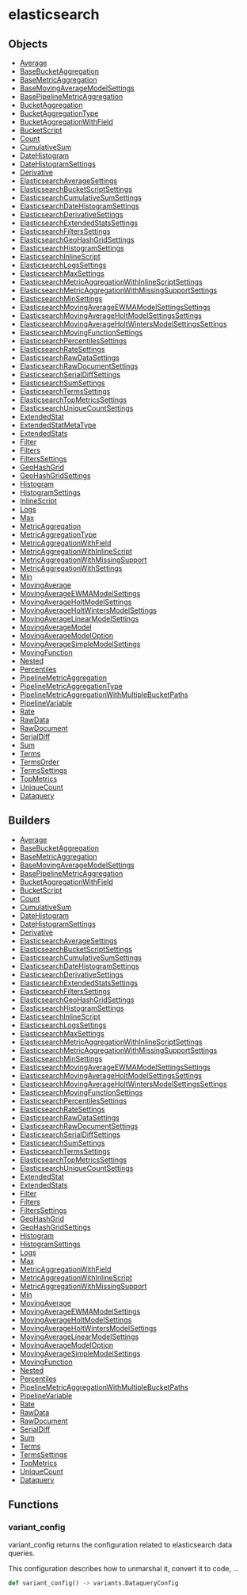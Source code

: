 # <span class="badge package-variant-dataquery"></span> elasticsearch

## Objects

 * <span class="badge object-type-class"></span> [Average](./object-Average.md)
 * <span class="badge object-type-class"></span> [BaseBucketAggregation](./object-BaseBucketAggregation.md)
 * <span class="badge object-type-class"></span> [BaseMetricAggregation](./object-BaseMetricAggregation.md)
 * <span class="badge object-type-class"></span> [BaseMovingAverageModelSettings](./object-BaseMovingAverageModelSettings.md)
 * <span class="badge object-type-class"></span> [BasePipelineMetricAggregation](./object-BasePipelineMetricAggregation.md)
 * <span class="badge object-type-disjunction"></span> [BucketAggregation](./object-BucketAggregation.md)
 * <span class="badge object-type-enum"></span> [BucketAggregationType](./object-BucketAggregationType.md)
 * <span class="badge object-type-class"></span> [BucketAggregationWithField](./object-BucketAggregationWithField.md)
 * <span class="badge object-type-class"></span> [BucketScript](./object-BucketScript.md)
 * <span class="badge object-type-class"></span> [Count](./object-Count.md)
 * <span class="badge object-type-class"></span> [CumulativeSum](./object-CumulativeSum.md)
 * <span class="badge object-type-class"></span> [DateHistogram](./object-DateHistogram.md)
 * <span class="badge object-type-class"></span> [DateHistogramSettings](./object-DateHistogramSettings.md)
 * <span class="badge object-type-class"></span> [Derivative](./object-Derivative.md)
 * <span class="badge object-type-class"></span> [ElasticsearchAverageSettings](./object-ElasticsearchAverageSettings.md)
 * <span class="badge object-type-class"></span> [ElasticsearchBucketScriptSettings](./object-ElasticsearchBucketScriptSettings.md)
 * <span class="badge object-type-class"></span> [ElasticsearchCumulativeSumSettings](./object-ElasticsearchCumulativeSumSettings.md)
 * <span class="badge object-type-class"></span> [ElasticsearchDateHistogramSettings](./object-ElasticsearchDateHistogramSettings.md)
 * <span class="badge object-type-class"></span> [ElasticsearchDerivativeSettings](./object-ElasticsearchDerivativeSettings.md)
 * <span class="badge object-type-class"></span> [ElasticsearchExtendedStatsSettings](./object-ElasticsearchExtendedStatsSettings.md)
 * <span class="badge object-type-class"></span> [ElasticsearchFiltersSettings](./object-ElasticsearchFiltersSettings.md)
 * <span class="badge object-type-class"></span> [ElasticsearchGeoHashGridSettings](./object-ElasticsearchGeoHashGridSettings.md)
 * <span class="badge object-type-class"></span> [ElasticsearchHistogramSettings](./object-ElasticsearchHistogramSettings.md)
 * <span class="badge object-type-class"></span> [ElasticsearchInlineScript](./object-ElasticsearchInlineScript.md)
 * <span class="badge object-type-class"></span> [ElasticsearchLogsSettings](./object-ElasticsearchLogsSettings.md)
 * <span class="badge object-type-class"></span> [ElasticsearchMaxSettings](./object-ElasticsearchMaxSettings.md)
 * <span class="badge object-type-class"></span> [ElasticsearchMetricAggregationWithInlineScriptSettings](./object-ElasticsearchMetricAggregationWithInlineScriptSettings.md)
 * <span class="badge object-type-class"></span> [ElasticsearchMetricAggregationWithMissingSupportSettings](./object-ElasticsearchMetricAggregationWithMissingSupportSettings.md)
 * <span class="badge object-type-class"></span> [ElasticsearchMinSettings](./object-ElasticsearchMinSettings.md)
 * <span class="badge object-type-class"></span> [ElasticsearchMovingAverageEWMAModelSettingsSettings](./object-ElasticsearchMovingAverageEWMAModelSettingsSettings.md)
 * <span class="badge object-type-class"></span> [ElasticsearchMovingAverageHoltModelSettingsSettings](./object-ElasticsearchMovingAverageHoltModelSettingsSettings.md)
 * <span class="badge object-type-class"></span> [ElasticsearchMovingAverageHoltWintersModelSettingsSettings](./object-ElasticsearchMovingAverageHoltWintersModelSettingsSettings.md)
 * <span class="badge object-type-class"></span> [ElasticsearchMovingFunctionSettings](./object-ElasticsearchMovingFunctionSettings.md)
 * <span class="badge object-type-class"></span> [ElasticsearchPercentilesSettings](./object-ElasticsearchPercentilesSettings.md)
 * <span class="badge object-type-class"></span> [ElasticsearchRateSettings](./object-ElasticsearchRateSettings.md)
 * <span class="badge object-type-class"></span> [ElasticsearchRawDataSettings](./object-ElasticsearchRawDataSettings.md)
 * <span class="badge object-type-class"></span> [ElasticsearchRawDocumentSettings](./object-ElasticsearchRawDocumentSettings.md)
 * <span class="badge object-type-class"></span> [ElasticsearchSerialDiffSettings](./object-ElasticsearchSerialDiffSettings.md)
 * <span class="badge object-type-class"></span> [ElasticsearchSumSettings](./object-ElasticsearchSumSettings.md)
 * <span class="badge object-type-class"></span> [ElasticsearchTermsSettings](./object-ElasticsearchTermsSettings.md)
 * <span class="badge object-type-class"></span> [ElasticsearchTopMetricsSettings](./object-ElasticsearchTopMetricsSettings.md)
 * <span class="badge object-type-class"></span> [ElasticsearchUniqueCountSettings](./object-ElasticsearchUniqueCountSettings.md)
 * <span class="badge object-type-class"></span> [ExtendedStat](./object-ExtendedStat.md)
 * <span class="badge object-type-enum"></span> [ExtendedStatMetaType](./object-ExtendedStatMetaType.md)
 * <span class="badge object-type-class"></span> [ExtendedStats](./object-ExtendedStats.md)
 * <span class="badge object-type-class"></span> [Filter](./object-Filter.md)
 * <span class="badge object-type-class"></span> [Filters](./object-Filters.md)
 * <span class="badge object-type-class"></span> [FiltersSettings](./object-FiltersSettings.md)
 * <span class="badge object-type-class"></span> [GeoHashGrid](./object-GeoHashGrid.md)
 * <span class="badge object-type-class"></span> [GeoHashGridSettings](./object-GeoHashGridSettings.md)
 * <span class="badge object-type-class"></span> [Histogram](./object-Histogram.md)
 * <span class="badge object-type-class"></span> [HistogramSettings](./object-HistogramSettings.md)
 * <span class="badge object-type-disjunction"></span> [InlineScript](./object-InlineScript.md)
 * <span class="badge object-type-class"></span> [Logs](./object-Logs.md)
 * <span class="badge object-type-class"></span> [Max](./object-Max.md)
 * <span class="badge object-type-disjunction"></span> [MetricAggregation](./object-MetricAggregation.md)
 * <span class="badge object-type-enum"></span> [MetricAggregationType](./object-MetricAggregationType.md)
 * <span class="badge object-type-class"></span> [MetricAggregationWithField](./object-MetricAggregationWithField.md)
 * <span class="badge object-type-class"></span> [MetricAggregationWithInlineScript](./object-MetricAggregationWithInlineScript.md)
 * <span class="badge object-type-class"></span> [MetricAggregationWithMissingSupport](./object-MetricAggregationWithMissingSupport.md)
 * <span class="badge object-type-disjunction"></span> [MetricAggregationWithSettings](./object-MetricAggregationWithSettings.md)
 * <span class="badge object-type-class"></span> [Min](./object-Min.md)
 * <span class="badge object-type-class"></span> [MovingAverage](./object-MovingAverage.md)
 * <span class="badge object-type-class"></span> [MovingAverageEWMAModelSettings](./object-MovingAverageEWMAModelSettings.md)
 * <span class="badge object-type-class"></span> [MovingAverageHoltModelSettings](./object-MovingAverageHoltModelSettings.md)
 * <span class="badge object-type-class"></span> [MovingAverageHoltWintersModelSettings](./object-MovingAverageHoltWintersModelSettings.md)
 * <span class="badge object-type-class"></span> [MovingAverageLinearModelSettings](./object-MovingAverageLinearModelSettings.md)
 * <span class="badge object-type-enum"></span> [MovingAverageModel](./object-MovingAverageModel.md)
 * <span class="badge object-type-class"></span> [MovingAverageModelOption](./object-MovingAverageModelOption.md)
 * <span class="badge object-type-class"></span> [MovingAverageSimpleModelSettings](./object-MovingAverageSimpleModelSettings.md)
 * <span class="badge object-type-class"></span> [MovingFunction](./object-MovingFunction.md)
 * <span class="badge object-type-class"></span> [Nested](./object-Nested.md)
 * <span class="badge object-type-class"></span> [Percentiles](./object-Percentiles.md)
 * <span class="badge object-type-disjunction"></span> [PipelineMetricAggregation](./object-PipelineMetricAggregation.md)
 * <span class="badge object-type-enum"></span> [PipelineMetricAggregationType](./object-PipelineMetricAggregationType.md)
 * <span class="badge object-type-class"></span> [PipelineMetricAggregationWithMultipleBucketPaths](./object-PipelineMetricAggregationWithMultipleBucketPaths.md)
 * <span class="badge object-type-class"></span> [PipelineVariable](./object-PipelineVariable.md)
 * <span class="badge object-type-class"></span> [Rate](./object-Rate.md)
 * <span class="badge object-type-class"></span> [RawData](./object-RawData.md)
 * <span class="badge object-type-class"></span> [RawDocument](./object-RawDocument.md)
 * <span class="badge object-type-class"></span> [SerialDiff](./object-SerialDiff.md)
 * <span class="badge object-type-class"></span> [Sum](./object-Sum.md)
 * <span class="badge object-type-class"></span> [Terms](./object-Terms.md)
 * <span class="badge object-type-enum"></span> [TermsOrder](./object-TermsOrder.md)
 * <span class="badge object-type-class"></span> [TermsSettings](./object-TermsSettings.md)
 * <span class="badge object-type-class"></span> [TopMetrics](./object-TopMetrics.md)
 * <span class="badge object-type-class"></span> [UniqueCount](./object-UniqueCount.md)
 * <span class="badge object-type-class"></span> [Dataquery](./object-Dataquery.md)
## Builders

 * <span class="badge builder"></span> [Average](./builder-Average.md)
 * <span class="badge builder"></span> [BaseBucketAggregation](./builder-BaseBucketAggregation.md)
 * <span class="badge builder"></span> [BaseMetricAggregation](./builder-BaseMetricAggregation.md)
 * <span class="badge builder"></span> [BaseMovingAverageModelSettings](./builder-BaseMovingAverageModelSettings.md)
 * <span class="badge builder"></span> [BasePipelineMetricAggregation](./builder-BasePipelineMetricAggregation.md)
 * <span class="badge builder"></span> [BucketAggregationWithField](./builder-BucketAggregationWithField.md)
 * <span class="badge builder"></span> [BucketScript](./builder-BucketScript.md)
 * <span class="badge builder"></span> [Count](./builder-Count.md)
 * <span class="badge builder"></span> [CumulativeSum](./builder-CumulativeSum.md)
 * <span class="badge builder"></span> [DateHistogram](./builder-DateHistogram.md)
 * <span class="badge builder"></span> [DateHistogramSettings](./builder-DateHistogramSettings.md)
 * <span class="badge builder"></span> [Derivative](./builder-Derivative.md)
 * <span class="badge builder"></span> [ElasticsearchAverageSettings](./builder-ElasticsearchAverageSettings.md)
 * <span class="badge builder"></span> [ElasticsearchBucketScriptSettings](./builder-ElasticsearchBucketScriptSettings.md)
 * <span class="badge builder"></span> [ElasticsearchCumulativeSumSettings](./builder-ElasticsearchCumulativeSumSettings.md)
 * <span class="badge builder"></span> [ElasticsearchDateHistogramSettings](./builder-ElasticsearchDateHistogramSettings.md)
 * <span class="badge builder"></span> [ElasticsearchDerivativeSettings](./builder-ElasticsearchDerivativeSettings.md)
 * <span class="badge builder"></span> [ElasticsearchExtendedStatsSettings](./builder-ElasticsearchExtendedStatsSettings.md)
 * <span class="badge builder"></span> [ElasticsearchFiltersSettings](./builder-ElasticsearchFiltersSettings.md)
 * <span class="badge builder"></span> [ElasticsearchGeoHashGridSettings](./builder-ElasticsearchGeoHashGridSettings.md)
 * <span class="badge builder"></span> [ElasticsearchHistogramSettings](./builder-ElasticsearchHistogramSettings.md)
 * <span class="badge builder"></span> [ElasticsearchInlineScript](./builder-ElasticsearchInlineScript.md)
 * <span class="badge builder"></span> [ElasticsearchLogsSettings](./builder-ElasticsearchLogsSettings.md)
 * <span class="badge builder"></span> [ElasticsearchMaxSettings](./builder-ElasticsearchMaxSettings.md)
 * <span class="badge builder"></span> [ElasticsearchMetricAggregationWithInlineScriptSettings](./builder-ElasticsearchMetricAggregationWithInlineScriptSettings.md)
 * <span class="badge builder"></span> [ElasticsearchMetricAggregationWithMissingSupportSettings](./builder-ElasticsearchMetricAggregationWithMissingSupportSettings.md)
 * <span class="badge builder"></span> [ElasticsearchMinSettings](./builder-ElasticsearchMinSettings.md)
 * <span class="badge builder"></span> [ElasticsearchMovingAverageEWMAModelSettingsSettings](./builder-ElasticsearchMovingAverageEWMAModelSettingsSettings.md)
 * <span class="badge builder"></span> [ElasticsearchMovingAverageHoltModelSettingsSettings](./builder-ElasticsearchMovingAverageHoltModelSettingsSettings.md)
 * <span class="badge builder"></span> [ElasticsearchMovingAverageHoltWintersModelSettingsSettings](./builder-ElasticsearchMovingAverageHoltWintersModelSettingsSettings.md)
 * <span class="badge builder"></span> [ElasticsearchMovingFunctionSettings](./builder-ElasticsearchMovingFunctionSettings.md)
 * <span class="badge builder"></span> [ElasticsearchPercentilesSettings](./builder-ElasticsearchPercentilesSettings.md)
 * <span class="badge builder"></span> [ElasticsearchRateSettings](./builder-ElasticsearchRateSettings.md)
 * <span class="badge builder"></span> [ElasticsearchRawDataSettings](./builder-ElasticsearchRawDataSettings.md)
 * <span class="badge builder"></span> [ElasticsearchRawDocumentSettings](./builder-ElasticsearchRawDocumentSettings.md)
 * <span class="badge builder"></span> [ElasticsearchSerialDiffSettings](./builder-ElasticsearchSerialDiffSettings.md)
 * <span class="badge builder"></span> [ElasticsearchSumSettings](./builder-ElasticsearchSumSettings.md)
 * <span class="badge builder"></span> [ElasticsearchTermsSettings](./builder-ElasticsearchTermsSettings.md)
 * <span class="badge builder"></span> [ElasticsearchTopMetricsSettings](./builder-ElasticsearchTopMetricsSettings.md)
 * <span class="badge builder"></span> [ElasticsearchUniqueCountSettings](./builder-ElasticsearchUniqueCountSettings.md)
 * <span class="badge builder"></span> [ExtendedStat](./builder-ExtendedStat.md)
 * <span class="badge builder"></span> [ExtendedStats](./builder-ExtendedStats.md)
 * <span class="badge builder"></span> [Filter](./builder-Filter.md)
 * <span class="badge builder"></span> [Filters](./builder-Filters.md)
 * <span class="badge builder"></span> [FiltersSettings](./builder-FiltersSettings.md)
 * <span class="badge builder"></span> [GeoHashGrid](./builder-GeoHashGrid.md)
 * <span class="badge builder"></span> [GeoHashGridSettings](./builder-GeoHashGridSettings.md)
 * <span class="badge builder"></span> [Histogram](./builder-Histogram.md)
 * <span class="badge builder"></span> [HistogramSettings](./builder-HistogramSettings.md)
 * <span class="badge builder"></span> [Logs](./builder-Logs.md)
 * <span class="badge builder"></span> [Max](./builder-Max.md)
 * <span class="badge builder"></span> [MetricAggregationWithField](./builder-MetricAggregationWithField.md)
 * <span class="badge builder"></span> [MetricAggregationWithInlineScript](./builder-MetricAggregationWithInlineScript.md)
 * <span class="badge builder"></span> [MetricAggregationWithMissingSupport](./builder-MetricAggregationWithMissingSupport.md)
 * <span class="badge builder"></span> [Min](./builder-Min.md)
 * <span class="badge builder"></span> [MovingAverage](./builder-MovingAverage.md)
 * <span class="badge builder"></span> [MovingAverageEWMAModelSettings](./builder-MovingAverageEWMAModelSettings.md)
 * <span class="badge builder"></span> [MovingAverageHoltModelSettings](./builder-MovingAverageHoltModelSettings.md)
 * <span class="badge builder"></span> [MovingAverageHoltWintersModelSettings](./builder-MovingAverageHoltWintersModelSettings.md)
 * <span class="badge builder"></span> [MovingAverageLinearModelSettings](./builder-MovingAverageLinearModelSettings.md)
 * <span class="badge builder"></span> [MovingAverageModelOption](./builder-MovingAverageModelOption.md)
 * <span class="badge builder"></span> [MovingAverageSimpleModelSettings](./builder-MovingAverageSimpleModelSettings.md)
 * <span class="badge builder"></span> [MovingFunction](./builder-MovingFunction.md)
 * <span class="badge builder"></span> [Nested](./builder-Nested.md)
 * <span class="badge builder"></span> [Percentiles](./builder-Percentiles.md)
 * <span class="badge builder"></span> [PipelineMetricAggregationWithMultipleBucketPaths](./builder-PipelineMetricAggregationWithMultipleBucketPaths.md)
 * <span class="badge builder"></span> [PipelineVariable](./builder-PipelineVariable.md)
 * <span class="badge builder"></span> [Rate](./builder-Rate.md)
 * <span class="badge builder"></span> [RawData](./builder-RawData.md)
 * <span class="badge builder"></span> [RawDocument](./builder-RawDocument.md)
 * <span class="badge builder"></span> [SerialDiff](./builder-SerialDiff.md)
 * <span class="badge builder"></span> [Sum](./builder-Sum.md)
 * <span class="badge builder"></span> [Terms](./builder-Terms.md)
 * <span class="badge builder"></span> [TermsSettings](./builder-TermsSettings.md)
 * <span class="badge builder"></span> [TopMetrics](./builder-TopMetrics.md)
 * <span class="badge builder"></span> [UniqueCount](./builder-UniqueCount.md)
 * <span class="badge builder"></span> [Dataquery](./builder-Dataquery.md)
## Functions

### <span class="badge function"></span> variant_config

variant_config returns the configuration related to elasticsearch data queries.

This configuration describes how to unmarshal it, convert it to code, …

```python
def variant_config() -> variants.DataqueryConfig
```

